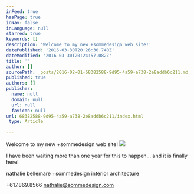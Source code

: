 ```yaml
---
inFeed: true
hasPage: true
inNav: false
inLanguage: null
starred: true
keywords: []
description: 'Welcome to my new +sommedesign web site!'
datePublished: '2016-03-30T20:26:30.740Z'
dateModified: '2016-03-30T20:24:57.082Z'
title: ''
author: []
sourcePath: _posts/2016-02-01-68382588-9d95-4a59-a738-2e8addb6c211.md
published: true
authors: []
publisher:
  name: null
  domain: null
  url: null
  favicon: null
url: 68382588-9d95-4a59-a738-2e8addb6c211/index.html
_type: Article

---
```

Welcome to my new +sommedesign web site!
![](https://the-grid-user-content.s3-us-west-2.amazonaws.com/6034f9d5-9cbd-41eb-9731-de75922b7779.jpg)

I have been waiting more than one year for this to happen... and it is finally here! 

nathalie bellemare +sommedesign interior architecture 

+617.869.8566 nathalie@sommedesign.com